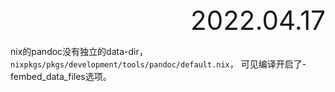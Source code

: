 <div style="text-align:right; font-size:3em;">2022.04.17</div>

nix的pandoc没有独立的data-dir，
`nixpkgs/pkgs/development/tools/pandoc/default.nix`，
可见编译开启了-fembed_data_files选项。
